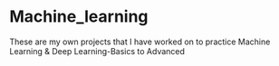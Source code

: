 # Machine_learning
These are my own projects that I have worked on to practice Machine Learning &amp; Deep Learning-Basics to Advanced
